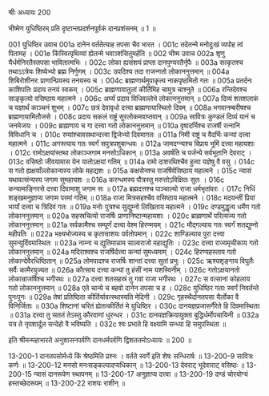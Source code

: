 श्रीः
अध्यायः 200

भीष्मेण युधिष्ठिरम् प्रति दृष्टान्तप्रदर्शनपूर्वकं दानप्रशंसनम् ॥ 1 ॥

001	युधिष्ठिर उवाच 
001a	दानेन वर्ततेत्याह तपसा चैव भारत ।
001c	तदेतन्मे मनोदुःखं व्यपोह त्वं पितामह ।
001e	किंस्वित्पृथिव्यां ह्येतन्मे भवाञ्शंसितुमर्हति ॥
002	भीष्म उवाच 
002a	शृणु यैर्धर्मनिरतैस्तपसा भावितात्मभिः ।
002c	लोका ह्यसंशयं प्राप्ता दानपुण्यरतैर्नृपैः ॥
003a	सत्कृतश्च तथाऽऽत्रेयः शिष्येभ्यो ब्रह्म निर्गुणम् ।
003c	उपदिश्य तदा राजन्गतो लोकाननुत्तमान् ॥
004a	शिबिरोशीनरः प्राणान्प्रियस्य तनयस्य च ।
004c	ब्राह्मणार्थमुपाकृत्य नाकपृष्ठमितो गतः ॥
005a	प्रतर्दनः काशिपतिः प्रदाय तनयं स्वकम् ।
005c	ब्राह्मणायातुलां कीर्तिमिह चामुत्र चाश्नुते ॥
006a	रन्तिदेवश्च साङ्कृत्यो वसिष्ठाय महात्मने ।
006c	अर्घ्यं प्रदाय विधिवल्लेभे लोकाननुत्तमान् ॥
007a	दिव्यं शतशलाकं च यज्ञार्थं काञ्चनं शुभम् ।
007c	छत्रं देवावृधो दत्त्वा ब्राह्मणायास्थितो दिवम् ॥
008a	भगवानम्बरीषश्च ब्राह्मणायामितौजसे ।
008c	प्रदाय सकलं राष्ट्रं सुरलोकमवाप्तवान् ॥
009a	सावित्रः कुण्डलं दिव्यं यानं च जनमेजयः ।
009c	ब्राह्मणाय च गा दत्त्वा गतो लोकाननुत्तमान् ॥
010a	वृषादर्भिश्च राजर्षी रत्नानि विविधानि च ।
010c	रम्यांश्चावसथान्दत्त्वा द्विजेभ्यो दिवमागतः ॥
011a	निमी राष्ट्रं च वैदर्भिः कन्यां दत्त्वा महात्मने ।
011c	अगस्त्याय गतः स्वर्गं सपुत्रपशुबान्धवः ॥
012a	जामदग्न्यश्च विप्राय भूमिं दत्त्वा महायशाः ।
012c	रामोऽक्षयांस्तथा लोकाञ्जगाम मनसोऽधिकान् ॥
013a	अवर्षति च पर्जन्ये सर्वभूतानि देवराट् ।
013c	वसिष्ठो जीवयामास येन यातोऽक्षयां गतिम् ॥
014a	रामो दाशरथिश्चैव हुत्वा यज्ञेषु वै वसु ।
014c	स गतो ह्यक्षयाँल्लोकान्यस्य लोके महद्यशः ॥
015a	कक्षसेनश्च राजर्षिर्वसिष्ठाय महात्मने ।
015c	न्यासं यथावत्संन्यस्य जगाम सुमहायशः ॥
016a	करन्धमस्य पौत्रस्तु मरुत्तोऽविक्षितः सुतः ।
016c	कन्यामाङ्गिरसे दत्त्वा दिवामाशु जगाम सः ॥
017a	ब्रह्मदत्तश्च पाञ्चाल्यो राजा धर्मभृतांवरः ।
017c	निधिं शङ्खमनुज्ञाप्य जगाम परमां गतिम् ॥
018a	राजा मित्रसहश्चैव वसिष्ठाय महात्मने ।
018c	मदयन्तीं प्रियां भार्यां दत्त्वा च त्रिदिवं गतः ॥
019a	मनोः पुत्रश्च सुद्युम्नो लिखिताय महात्मने ।
019c	दण्डमुद्धृत्य धर्मेण गतो लोकाननुत्तमान् ॥
020a	सहस्रचित्यो राजर्षिः प्राणानिष्टान्महायशाः ।
020c	ब्राह्मणार्थे परित्यज्य गतो लोकाननुत्तमान् ॥
021a	सर्वकामैश्च सम्पूर्णं दत्त्वा वेश्म हिरण्मयम् ।
021c	मौद्गल्याय गतः स्वर्गं शतद्युम्नो महीपतिः ॥
022a	भक्ष्यभोज्यस्य च कृतान्राशयः पर्वतोपमान् ।
022c	शाण्डिल्याय पुरा दत्त्वा सुमन्युर्दिवमास्थितः ॥
023a	नाम्ना च द्युतिमान्नाम साल्वराजो महाद्युतिः ।
023c	दत्त्वा राज्यमृचीकाय गतो लोकाननुत्तमान् ॥
024a	मदिराश्वश्च राजर्षिर्दत्त्वा कन्यां सुमध्यमाम् ।
024c	हिरण्यहस्ताय गतो लोकान्देवैरधिष्ठितान् ॥
025a	लोमपादश्च राजर्षिः शान्तां दत्त्वा सुतां प्रभुः ।
025c	ऋश्यशृङ्गाय विपुलैः सर्वैः कामैरयुज्यत ॥
026a	कौत्साय दत्त्वा कन्यां तु हंसीं नाम यशस्विनीम् ।
026c	गतोऽक्षयानतो लोकान्राजर्षिश्च भगीरथः ॥
027a	दत्त्वा शतसहस्रं तु गवां राजा भगीरथः ।
027c	स वत्सानां कोहलाय गतो लोकाननुत्तमान् ॥
028a	एते चान्ये च बहवो दानेन तपसा च ह ।
028c	युधिष्ठिर गताः स्वर्गं निवर्तन्ते पुनःपुनः ॥
029a	तेषां प्रतिष्ठिता कीर्तिर्यावत्स्थास्यति मेदिनी ।
029c	गृहस्थैर्दानतपसा यैर्लोका वै विनिर्जिताः ॥
030a	शिष्टानां चरितं ह्येतत्कीर्तितं मे युधिष्ठिर ।
030c	दानयज्ञप्रजासर्गैरेते हि दिवमास्थिताः ॥
031a	दत्त्वा तु सततं तेऽस्तु कौरवाणां धुरन्धर ।
031c	दानयज्ञक्रियायुक्ता बुद्धिर्धर्मोपचायिनी ॥
032a	यत्र ते नृपशार्दूल सन्देहो वै भविष्यति ।
032c	श्वः प्रभाते हि वक्ष्यामि सन्ध्या हि समुपस्थिता ॥ 

इति श्रीमन्महाभारते अनुशासनपर्वणि दानधर्मपर्वणि द्विशततमोऽध्यायः ॥ 200 ॥

13-200-1 दानतपसोर्मध्ये किं श्रेष्ठमिति प्रश्नः । वर्तते स्वर्गे इति शेषः सन्धिरार्षः ॥ 13-200-9 सावित्रः कर्णः ॥ 13-200-12 मनसो मनःसङ्कल्पादप्यधिकान् ॥ 13-200-13 देवराट् भूदेवाराट् वसिष्ठः ॥ 13-200-15 न्यासं दानरूपेण स्थापनम् ॥ 13-200-17 अनुज्ञाप्य दत्त्वा ॥ 13-200-19 दण्डं चोरयोग्यं हस्तच्छेदरूपम् ॥ 13-200-22 राशयः राशीन् ॥
